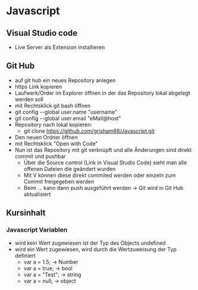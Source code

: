 # Javascript

## Visual Studio code
* Live Server als Extension installieren

## Git Hub
* auf git hub ein neues Repository anlegen
* https Link kopieren
* Laufwerk/Order im Explorer öffnen in der das Repository lokal abgelegt werden soll
* mit Rechtsklick git bash öffnen
* git config --global user.name "username"
* git config --global user.email "eMail@host"
* Repository nach lokal kopieren:
    * git clone  https://github.com/grisham88/Javascript.git
* Den neuen Ordner öffnen
* mit Rechtsklick "Open with Code"
* Nun ist das Repository mit git verknüpft und alle Änderungen sind direkt commit und pushbar 
    * Über die Source control (Link in Visual Studio Code) sieht man alle offenen Dateien die geändert wurden
    * Mit V können diese direkt commited werden oder einzeln zum Commit freigegeben werden
    * Beim ... kann dann push ausgeführt werden -> Git wird in Git Hub aktualisiert

## Kursinhalt
### Javascript Variablen
* wird kein Wert zugewiesen ist der Typ des Objects undefined
* wird ein Wert zugewiesen, wird durch die Wertzuweisung der Typ definiert
    * var a = 1.5; -> Number
    * var a = true; -> bool
    * var a = "Test"; -> string
    * var a = null; -> object